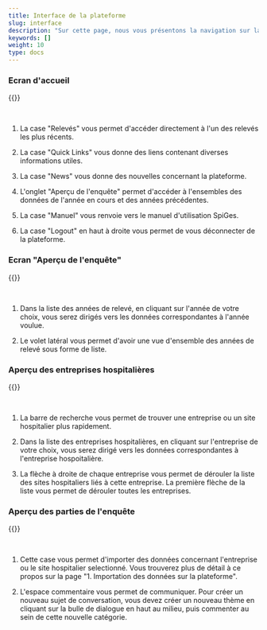 ```yaml
---
title: Interface de la plateforme
slug: interface
description: "Sur cette page, nous vous présentons la navigation sur la plateforme de relevé SpiGes."
keywords: []
weight: 10
type: docs
---
```


### Ecran d'accueil

{{<insertImage image="ecran_accueil.png" class="edge max-w-90">}}

&nbsp;

1. La case "Relevés" vous permet d'accéder directement à l'un des relevés les plus récents.  

2. La case "Quick Links" vous donne des liens contenant diverses informations utiles.

3. La case "News" vous donne des nouvelles concernant la plateforme.

4. L'onglet "Aperçu de l'enquête" permet d'accéder à l'ensembles des données de l'année en cours et des années précédentes. 

5. La case "Manuel" vous renvoie vers le manuel d'utilisation SpiGes.

6. La case "Logout" en haut à droite vous permet de vous déconnecter de la plateforme. 

### Ecran "Aperçu de l'enquête"

{{<insertImage image="ecran_erhebungsubersicht.png" class="edge max-w-90">}}

&nbsp;

1. Dans la liste des années de relevé, en cliquant sur l'année de votre choix, vous serez dirigés vers les données correspondantes à l'année voulue.

2. Le volet latéral vous permet d'avoir une vue d'ensemble des années de relevé sous forme de liste.

### Aperçu des entreprises hospitalières

{{<insertImage image="ecran_donnees_fr.png" class="edge max-w-90">}}

&nbsp;

1. La barre de recherche vous permet de trouver une entreprise ou un site hospitalier plus rapidement.

2. Dans la liste des entreprises hospitalières, en cliquant sur l'entreprise de votre choix, vous serez dirigé vers les données correspondantes à l'entreprise hospoitalière.

3. La flèche à droite de chaque entreprise vous permet de dérouler la liste des sites hospitaliers liés à cette entreprise. La première flèche de la liste vous permet de dérouler toutes les entreprises.

### Aperçu des parties de l'enquête

{{<insertImage image="donnees_site_fr.png" class="edge max-w-90">}}

&nbsp;

1. Cette case vous permet d'importer des données concernant l'entreprise ou le site hospitalier selectionné. Vous trouverez plus de détail à ce propos sur la page "1. Importation des données sur la plateforme".

2. L'espace commentaire vous permet de communiquer. Pour créer un nouveau sujet de conversation, vous devez créer un nouveau thème en cliquant sur la bulle de dialogue en haut au milieu, puis commenter au sein de cette nouvelle catégorie. 